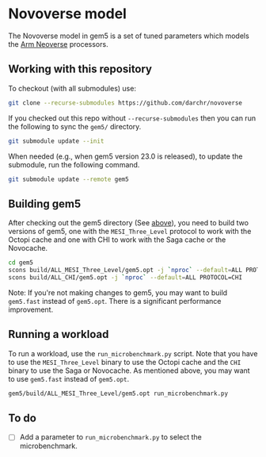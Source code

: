 # Novoverse model

The Novoverse model in gem5 is a set of tuned parameters which models the [Arm Neoverse](https://www.arm.com/products/silicon-ip-cpu/neoverse/neoverse-v1) processors.

## Working with this repository

To checkout (with all submodules) use:

```sh
git clone --recurse-submodules https://github.com/darchr/novoverse
```

If you checked out this repo without `--recurse-submodules` then you can run the following to sync the `gem5/` directory.

```sh
git submodule update --init
```

When needed (e.g., when gem5 version 23.0 is released), to update the submodule, run the following command.

```sh
git submodule update --remote gem5
```

## Building gem5

After checking out the gem5 directory (See [above](#working-with-this-repository)), you need to build two versions of gem5, one with the `MESI_Three_Level` protocol to work with the Octopi cache and one with CHI to work with the Saga cache or the Novocache.

```sh
cd gem5
scons build/ALL_MESI_Three_Level/gem5.opt -j `nproc` --default=ALL PROTOCOL=MESI_Three_Level
scons build/ALL_CHI/gem5.opt -j `nproc` --default=ALL PROTOCOL=CHI
```

Note: If you're not making changes to gem5, you may want to build `gem5.fast` instead of `gem5.opt`.
There is a significant performance improvement.

## Running a workload

To run a workload, use the `run_microbenchmark.py` script.
Note that you have to use the `MESI_Three_Level` binary to use the Octopi cache and the `CHI` binary to use the Saga or Novocache.
As mentioned above, you may want to use `gem5.fast` instead of `gem5.opt`.

```sh
gem5/build/ALL_MESI_Three_Level/gem5.opt run_microbenchmark.py
```

## To do

- [ ] Add a parameter to `run_microbenchmark.py` to select the microbenchmark.